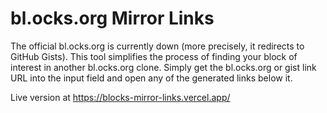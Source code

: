 # bl.ocks.org Mirror Links

The official bl.ocks.org is currently down (more precisely, it redirects to GitHub Gists). This tool simplifies the process of finding your block of interest in another bl.ocks.org clone. Simply get the bl.ocks.org or gist link URL into the input field and open any of the generated links below it.

Live version at https://blocks-mirror-links.vercel.app/

